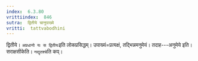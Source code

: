 ```yaml
---
index:  6.3.80
vrittiindex:  846
sutra:  द्वितीये चानुपाख्ये
vritti:  tattvabodhini 
---
```


द्वितीये। `अप्रधानो यः स द्वितीयः`इति लोकप्रसिद्धम्। उपाख्यं=प्रत्यक्षं, तद्भिन्नमनुमेयं। तदाह---अनुमेये इति। सराक्षसीकेति। `नद्यृतश्चे`ति कप्। 

